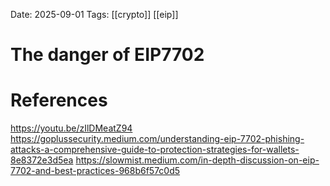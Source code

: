 Date: 2025-09-01
Tags: [[crypto]] [[eip]]

# The danger of EIP7702

# References
https://youtu.be/zIlDMeatZ94
https://goplussecurity.medium.com/understanding-eip-7702-phishing-attacks-a-comprehensive-guide-to-protection-strategies-for-wallets-8e8372e3d5ea
https://slowmist.medium.com/in-depth-discussion-on-eip-7702-and-best-practices-968b6f57c0d5
